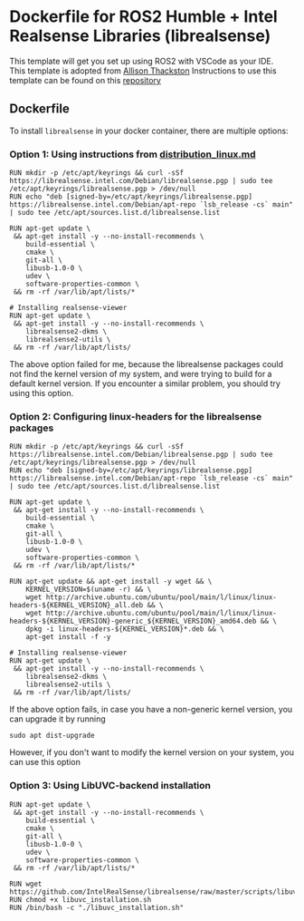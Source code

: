 # Dockerfile for ROS2 Humble + Intel Realsense Libraries (librealsense)

This template will get you set up using ROS2 with VSCode as your IDE. \
This template is adopted from [Allison Thackston](https://github.com/athackst)
Instructions to use this template can be found on this [repository](https://github.com/athackst/vscode_ros2_workspace)

## Dockerfile
To install `librealsense` in your docker container, there are multiple options:

### Option 1: Using instructions from [distribution_linux.md](https://github.com/IntelRealSense/librealsense/blob/master/doc/distribution_linux.md)
```
RUN mkdir -p /etc/apt/keyrings && curl -sSf https://librealsense.intel.com/Debian/librealsense.pgp | sudo tee /etc/apt/keyrings/librealsense.pgp > /dev/null
RUN echo "deb [signed-by=/etc/apt/keyrings/librealsense.pgp] https://librealsense.intel.com/Debian/apt-repo `lsb_release -cs` main" | sudo tee /etc/apt/sources.list.d/librealsense.list

RUN apt-get update \
 && apt-get install -y --no-install-recommends \
    build-essential \
    cmake \
    git-all \
    libusb-1.0-0 \
    udev \
    software-properties-common \
 && rm -rf /var/lib/apt/lists/*

# Installing realsense-viewer
RUN apt-get update \
 && apt-get install -y --no-install-recommends \
    librealsense2-dkms \
    librealsense2-utils \ 
 && rm -rf /var/lib/apt/lists/
```

The above option failed for me, because the librealsense packages could not find the kernel version of my system, and were trying to build for a default kernel version. If you encounter a similar problem, you should try using this option.
### Option 2: Configuring linux-headers for the librealsense packages
```
RUN mkdir -p /etc/apt/keyrings && curl -sSf https://librealsense.intel.com/Debian/librealsense.pgp | sudo tee /etc/apt/keyrings/librealsense.pgp > /dev/null
RUN echo "deb [signed-by=/etc/apt/keyrings/librealsense.pgp] https://librealsense.intel.com/Debian/apt-repo `lsb_release -cs` main" | sudo tee /etc/apt/sources.list.d/librealsense.list
    
RUN apt-get update \
 && apt-get install -y --no-install-recommends \
    build-essential \
    cmake \
    git-all \
    libusb-1.0-0 \
    udev \
    software-properties-common \
 && rm -rf /var/lib/apt/lists/*

RUN apt-get update && apt-get install -y wget && \
    KERNEL_VERSION=$(uname -r) && \
    wget http://archive.ubuntu.com/ubuntu/pool/main/l/linux/linux-headers-${KERNEL_VERSION}_all.deb && \
    wget http://archive.ubuntu.com/ubuntu/pool/main/l/linux/linux-headers-${KERNEL_VERSION}-generic_${KERNEL_VERSION}_amd64.deb && \
    dpkg -i linux-headers-${KERNEL_VERSION}*.deb && \
    apt-get install -f -y

# Installing realsense-viewer
RUN apt-get update \
 && apt-get install -y --no-install-recommends \
    librealsense2-dkms \
    librealsense2-utils \ 
 && rm -rf /var/lib/apt/lists/
```
If the above option fails, in case you have a non-generic kernel version, you can upgrade it by running
```
sudo apt dist-upgrade
```
However, if you don't want to modify the kernel version on your system, you can use this option
### Option 3: Using LibUVC-backend installation
```
RUN apt-get update \
 && apt-get install -y --no-install-recommends \
    build-essential \
    cmake \
    git-all \
    libusb-1.0-0 \
    udev \
    software-properties-common \
 && rm -rf /var/lib/apt/lists/*

RUN wget https://github.com/IntelRealSense/librealsense/raw/master/scripts/libuvc_installation.sh
RUN chmod +x libuvc_installation.sh
RUN /bin/bash -c "./libuvc_installation.sh"

```